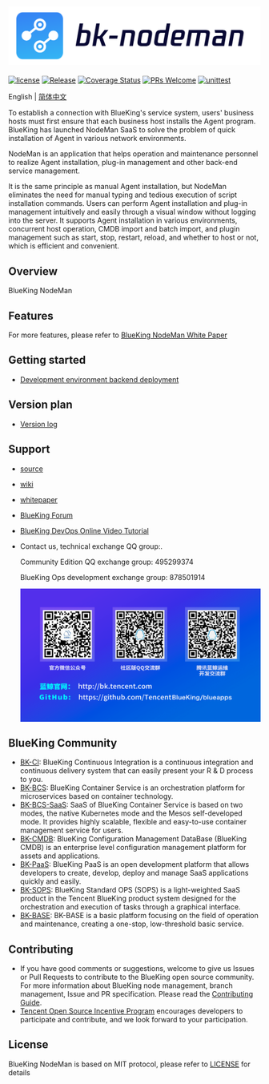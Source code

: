 ![](docs/resource/img/logo_en.png)
---
[![license](https://img.shields.io/badge/license-MIT-brightgreen.svg)](https://github.com/TencentBlueKing/bk-nodeman/blob/master/LICENSE)
[![Release](https://img.shields.io/badge/release-1.0.0-brightgreen.svg)](https://github.com/TencentBlueKing/bk-nodeman/releases)
[![Coverage Status](https://codecov.io/gh/TencentBlueKing/bk-nodeman/branch/V2.1.X/graph/badge.svg)](https://codecov.io/gh/TencentBlueKing/bk-nodeman)
[![PRs Welcome](https://img.shields.io/badge/PRs-welcome-brightgreen.svg)](https://github.com/TencentBlueKing/bk-nodeman/pulls)
[![unittest](https://github.com/TencentBlueKing/bk-nodeman/actions/workflows/codecov.yml/badge.svg?event=schedule)](https://github.com/TencentBlueKing/bk-nodeman/actions/workflows/codecov.yml)

English | [简体中文](readme.md)

To establish a connection with BlueKing's service system, users' business hosts must first ensure that each business host installs the Agent program. BlueKing has launched NodeMan SaaS to solve the problem of quick installation of Agent in various network environments.

NodeMan is an application that helps operation and maintenance personnel to realize Agent installation, plug-in management and other back-end service management.

It is the same principle as manual Agent installation, but NodeMan eliminates the need for manual typing and tedious execution of script installation commands. Users can perform Agent installation and plug-in management intuitively and easily through a visual window without logging into the server. It supports Agent installation in various environments, concurrent host operation, CMDB import and batch import, and plugin management such as start, stop, restart, reload, and whether to host or not, which is efficient and convenient.


## Overview
BlueKing NodeMan

## Features
For more features, please refer to [BlueKing NodeMan White Paper](http://docs.bk.tencent.com/product_white_paper/bk_nodeman/)


## Getting started
- [Development environment backend deployment](docs/install/dev_deploy.md)

## Version plan
- [Version log](docs/release.md)


## Support
- [source](https://github.com/TencentBlueKing/bk-nodeman/tree/master)
- [wiki](https://github.com/TencentBlueKing/bk-nodeman/wiki)
- [whitepaper](http://docs.bk.tencent.com/product_white_paper/bk_nodeman/)
- [BlueKing Forum](https://bk.tencent.com/s-mart/community)
- [BlueKing DevOps Online Video Tutorial](https://cloud.tencent.com/developer/edu/major-100008)
- Contact us, technical exchange QQ group:.

  Community Edition QQ exchange group: 495299374
  
  BlueKing Ops development exchange group: 878501914
  
  <img src="docs/resource/img/QR-Code.png" align=center style="zoom:67%;" />

## BlueKing Community
- [BK-CI](https://github.com/Tencent/bk-ci): BlueKing Continuous Integration is a continuous integration and continuous delivery system that can easily present your R & D process to you.
- [BK-BCS](https://github.com/Tencent/bk-bcs): BlueKing Container Service is an orchestration platform for microservices based on container technology.
- [BK-BCS-SaaS](https://github.com/Tencent/bk-bcs-saas): SaaS of BlueKing Container Service is based on two modes, the native Kubernetes mode and the Mesos self-developed mode. It provides highly scalable, flexible and easy-to-use container management service for users.
- [BK-CMDB](https://github.com/Tencent/bk-cmdb): BlueKing Configuration Management DataBase (BlueKing CMDB) is an enterprise level configuration management platform for assets and applications.
- [BK-PaaS](https://github.com/Tencent/bk-PaaS): BlueKing PaaS is an open development platform that allows developers to create, develop, deploy and manage SaaS applications quickly and easily.
- [BK-SOPS](https://github.com/Tencent/bk-sops): BlueKing Standard OPS (SOPS) is a light-weighted SaaS product in the Tencent BlueKing product system designed for the orchestration and execution of tasks through a graphical interface.
- [BK-BASE](https://github.com/Tencent/bk-base): BK-BASE is a basic platform focusing on the field of operation and maintenance, creating a one-stop, low-threshold basic service.



## Contributing
- If you have good comments or suggestions, welcome to give us Issues or Pull Requests to contribute to the BlueKing open source community. For more information about BlueKing node management, branch management, Issue and PR specification. Please read the [Contributing Guide](docs/CONTRIBUTING.md).
- [Tencent Open Source Incentive Program](https://opensource.tencent.com/contribution) encourages developers to participate and contribute, and we look forward to your participation.

## License
BlueKing NodeMan is based on MIT protocol, please refer to [LICENSE](https://github.com/TencentBlueKing/bk-nodeman/blob/master/LICENSE) for details 
